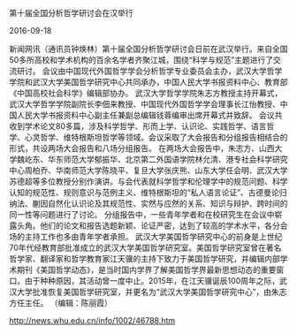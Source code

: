 第十届全国分析哲学研讨会在汉举行

2016-09-18

新闻网讯（通讯员钟焕林）第十届全国分析哲学研讨会日前在武汉举行。来自全国50多所高校和学术机构的百余名学者齐聚江城，围绕“科学与规范”主题进行了交流研讨。
会议由中国现代外国哲学学会分析哲学专业委员会主办，武汉大学哲学学院和武汉大学美国哲学研究中心共同承办，中国人民大学书报资料中心、教育部《中国高校社会科学》编辑部协办。
武汉大学哲学学院朱志方教授主持开幕式，武汉大学哲学学院副院长李佃来教授、中国现代外国哲学学会理事长江怡教授、中国人民大学书报资料中心副主任兼副总编辑钱蓉编审出席开幕式并致辞。
会议共收到学术论文80多篇，涉及科学哲学、形而上学、认识论、实践哲学、语言哲学、心灵哲学、维特根斯坦哲学等领域。会议采取了大会报告和分组报告相结合的形式，共设两场大会报告和八场分组报告。
在两场大会报告中，朱志方、山西大学魏屹东、华东师范大学郁振华、北京第二外国语学院林允清、港专社会科学研究中心周柏乔、华南师范大学陈晓平、复旦大学张庆熊、山东大学任会明、武汉大学苏德超等多位教授分别作演讲。与会代表就科学哲学和伦理学中的规范问题、科学认知的规范性、规则意识与范例主义、维特根斯坦的“私人语言论证”、古德曼论归纳法、蒯因自然化认识论及其规范性、实然与应然的关系、知识与辩护、跨时间的同一性等问题进行了讨论。
分组报告中，一些青年学者和在校研究生在会议中崭露头角。他们的论文和报告选题新颖、论证严密，达到了较高的学术水平，各分会场的主持工作也多由青年学者承担。
武汉大学美国哲学研究中心的前身是上世纪70年代经教育部批准成立的武汉大学美国哲学研究室。美国哲学研究室曾在著名哲学家、翻译家和哲学教育家江天骥的主持下致力于美国哲学研究，并编辑内部学术期刊《美国哲学动态》，是当时国内学界了解美国哲学界最新思想动态的重要窗口。由于种种原因，其活动曾一度中止。2015年，在江天骥诞辰100周年之际，武汉大学批准恢复美国哲学研究室，并更名为“武汉大学美国哲学研究中心”，由朱志方任主任。
（编辑：陈丽霞）

http://news.whu.edu.cn/info/1002/46788.htm